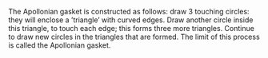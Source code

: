 The Apollonian gasket is constructed as follows: draw 3 touching
circles: they will enclose a ’triangle’ with curved edges. Draw another
circle inside this triangle, to touch each edge; this forms three more
triangles. Continue to draw new circles in the triangles that are
formed. The limit of this process is called the Apollonian gasket.
